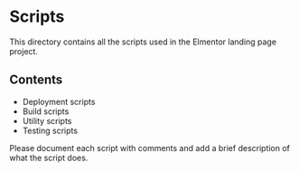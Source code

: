 # Scripts

This directory contains all the scripts used in the Elmentor landing page project.

## Contents

- Deployment scripts
- Build scripts
- Utility scripts
- Testing scripts

Please document each script with comments and add a brief description of what the script does.
